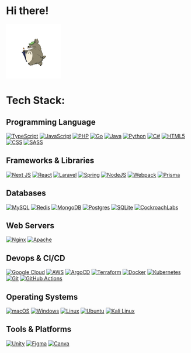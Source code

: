 # Hi there!

[![Totoro](https://raw.githubusercontent.com/imgwarehouse/storage/main/gif/totoro.gif)](https://www.ghibli.jp/works/totoro/)

# Tech Stack:

## Programming Language

[![TypeScript](https://img.shields.io/badge/typescript-%23007ACC.svg?style=for-the-badge&logo=typescript&logoColor=white)](https://www.typescriptlang.org/)
[![JavaScript](https://img.shields.io/badge/javascript-%23323330.svg?style=for-the-badge&logo=javascript&logoColor=%23F7DF1E)](https://www.javascript.com/)
[![PHP](https://img.shields.io/badge/php-%23777BB4.svg?style=for-the-badge&logo=php&logoColor=white)](https://www.php.net/)
[![Go](https://img.shields.io/badge/go-%2300ADD8.svg?style=for-the-badge&logo=go&logoColor=white)](https://go.dev/)
[![Java](https://img.shields.io/badge/java-%23ED8B00.svg?style=for-the-badge&logo=openjdk&logoColor=0f0f0f)](https://dev.java/)
[![Python](https://img.shields.io/badge/python-3670A0?style=for-the-badge&logo=python&logoColor=ffdd54)](https://www.python.org/)
[![C#](https://img.shields.io/badge/c%23-%23239120.svg?style=for-the-badge&logo=csharp&logoColor=white)](https://learn.microsoft.com/en-us/dotnet/csharp/)
[![HTML5](https://img.shields.io/badge/html5-afafaf.svg?style=for-the-badge&logo=html5&logoColor=%23E34F26)](https://developer.mozilla.org/en-US/docs/Web/Guide/HTML/HTML5)
[![CSS](https://img.shields.io/badge/css-8e8efa.svg?style=for-the-badge&logo=css&logoColor=7F00FF)](https://developer.mozilla.org/en-US/docs/Web/CSS)
[![SASS](https://img.shields.io/badge/SASS-hotpink.svg?style=for-the-badge&logo=SASS&logoColor=white)](https://sass-lang.com/)

## Frameworks & Libraries

[![Next JS](https://img.shields.io/badge/Next-2D2D2D?style=for-the-badge&logo=next.js&logoColor=white)](https://nextjs.org/)
[![React](https://img.shields.io/badge/react-%2320232a.svg?style=for-the-badge&logo=react&logoColor=%2361DAFB)](https://react.dev/)
[![Laravel](https://img.shields.io/badge/laravel-%23FF2D20.svg?style=for-the-badge&logo=laravel&logoColor=white)](https://laravel.com/)
[![Spring](https://img.shields.io/badge/spring-f0f0f0.svg?style=for-the-badge&logo=spring&logoColor=%236DB33F)](https://spring.io/)
[![NodeJS](https://img.shields.io/badge/node.js-d3ebe6?style=for-the-badge&logo=node.js&logoColor=5a8e8c)](https://nodejs.org/)
[![Webpack](https://img.shields.io/badge/webpack-150c28.svg?style=for-the-badge&logo=webpack&logoColor=%99b8db)](https://webpack.js.org/)
[![Prisma](https://img.shields.io/badge/Prisma-3982CE?style=for-the-badge&logo=Prisma&logoColor=white)](https://www.prisma.io/)

## Databases

[![MySQL](https://img.shields.io/badge/mysql-4479A1.svg?style=for-the-badge&logo=mysql&logoColor=white)](https://www.mysql.com/)
[![Redis](https://img.shields.io/badge/redis-%23DD0031.svg?style=for-the-badge&logo=redis&logoColor=white)](https://redis.io/)
[![MongoDB](https://img.shields.io/badge/MongoDB-%234ea94b.svg?style=for-the-badge&logo=mongodb&logoColor=2d504d)](https://www.mongodb.com/)
[![Postgres](https://img.shields.io/badge/postgres-%23316192.svg?style=for-the-badge&logo=postgresql&logoColor=white)](https://www.postgresql.org/)
[![SQLite](https://img.shields.io/badge/sqlite-%2307405e.svg?style=for-the-badge&logo=sqlite&logoColor=white)](https://www.sqlite.org/)
[![CockroachLabs](https://img.shields.io/badge/Cockroach%20Labs-6933FF?style=for-the-badge&logo=Cockroach%20Labs&logoColor=white)](https://www.cockroachlabs.com/)

## Web Servers

[![Nginx](https://img.shields.io/badge/nginx-151c28.svg?style=for-the-badge&logo=nginx&logoColor=%234ea94b)](https://nginx.org/)
[![Apache](https://img.shields.io/badge/apache-af3f2f.svg?style=for-the-badge&logo=apache&logoColor=ff0000)](https://httpd.apache.org/)

## Devops & CI/CD

[![Google Cloud](https://img.shields.io/badge/GoogleCloud-%234285F4.svg?style=for-the-badge&logo=google-cloud&logoColor=white)](https://cloud.google.com/)
[![AWS](https://img.shields.io/badge/AWS-%23FF9900.svg?style=for-the-badge&logo=amazon-aws&logoColor=white)](https://aws.amazon.com/)
[![ArgoCD](https://img.shields.io/badge/argocD-3D3D3D.svg?style=for-the-badge&logo=argo&logoColor=%23F05033)](https://argoproj.github.io/cd/)
[![Terraform](https://img.shields.io/badge/terraform-15181E.svg?style=for-the-badge&logo=terraform&logoColor=7242bc)](https://developer.hashicorp.com/terraform)
[![Docker](https://img.shields.io/badge/docker-%230db7ed.svg?style=for-the-badge&logo=docker&logoColor=white)](https://www.docker.com/)
[![Kubernetes](https://img.shields.io/badge/kubernetes-%23326ce5.svg?style=for-the-badge&logo=kubernetes&logoColor=white)](https://kubernetes.io/)
[![Git](https://img.shields.io/badge/git-%23F05033.svg?style=for-the-badge&logo=git&logoColor=white)](https://git-scm.com/)
[![GitHub Actions](https://img.shields.io/badge/github%20actions-151c18.svg?style=for-the-badge&logo=githubactions&logoColor=%99b8db)](https://github.com/features/actions)

## Operating Systems

[![macOS](https://img.shields.io/badge/macOS-000000?style=for-the-badge&logo=apple&logoColor=white)](https://www.apple.com/macos/)
[![Windows](https://img.shields.io/badge/Windows-0078D6?style=for-the-badge&logo=windows&logoColor=white)](https://www.microsoft.com/windows)
[![Linux](https://img.shields.io/badge/Linux-FCC624?style=for-the-badge&logo=linux&logoColor=black)](https://www.kernel.org/)
[![Ubuntu](https://img.shields.io/badge/Ubuntu-E95420?style=for-the-badge&logo=ubuntu&logoColor=white)](https://ubuntu.com/)
[![Kali Linux](https://img.shields.io/badge/Kali_Linux-268BEE?style=for-the-badge&logo=kalilinux&logoColor=white)](https://www.kali.org/)

## Tools & Platforms

[![Unity](https://img.shields.io/badge/unity-%23000000.svg?style=for-the-badge&logo=unity&logoColor=white)](https://unity.com/)
[![Figma](https://img.shields.io/badge/figma-%23F24E1E.svg?style=for-the-badge&logo=figma&logoColor=white)](https://figma.com/)
[![Canva](https://img.shields.io/badge/Canva-%2300C4CC.svg?style=for-the-badge&logo=Canva&logoColor=white)](https://www.canva.com/)
